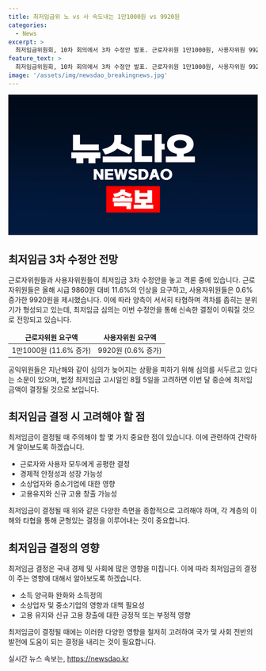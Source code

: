 ```yaml
---
title: 최저임금위 노 vs 사 속도내는 1만1000원 vs 9920원
categories:
  - News
excerpt: >
  최저임금위원회, 10차 회의에서 3차 수정안 발표. 근로자위원 1만1000원, 사용자위원 9920원 제시. 이전보다 격차 좁히며 최저임금 인상률 조율 속도. 전망은 심의 속도날 것. 지난해와 같은 지연 피하기 위해 서두르고 있으며, 결정의 마감은 이달 중순. (150자)
feature_text: >
  최저임금위원회, 10차 회의에서 3차 수정안 발표. 근로자위원 1만1000원, 사용자위원 9920원 제시. 이전보다 격차 좁히며 최저임금 인상률 조율 속도. 전망은 심의 속도날 것. 지난해와 같은 지연 피하기 위해 서두르고 있으며, 결정의 마감은 이달 중순. (150자)
image: '/assets/img/newsdao_breakingnews.jpg'
---
```


<p><img src="/assets/img/newsdao_breakingnews.jpg" alt="koreaapp 속보" /></p>

<h2 data-ke-size="size26">최저임금 3차 수정안 전망</h2>

<p data-ke-size="size16">근로자위원들과 사용자위원들이 최저임금 3차 수정안을 놓고 격론 중에 있습니다. 근로자위원들은 올해 시급 9860원 대비 11.6%의 인상을 요구하고, 사용자위원들은 0.6% 증가한 9920원을 제시했습니다. 이에 따라 양측이 서서히 타협하며 격차를 좁히는 분위기가 형성되고 있는데, 최저임금 심의는 이번 수정안을 통해 신속한 결정이 이뤄질 것으로 전망되고 있습니다.</p>

<table>
<thead>
<tr>
<td style="text-align: center; height: 17px;"><b>근로자위원 요구액</b></td>
<td style="text-align: center; height: 17px;"><b>사용자위원 요구액</b></td>
</tr>
</thead>
<tbody>
<tr>
<td style="text-align: center; height: 17px;">1만1000원 (11.6% 증가)</td>
<td style="text-align: center; height: 17px;">9920원 (0.6% 증가)</td>
</tr>
</tbody>
</table>

<p data-ke-size="size16">공익위원들은 지난해와 같이 심의가 늦어지는 상황을 피하기 위해 심의를 서두르고 있다는 소문이 있으며, 법정 최저임금 고시일인 8월 5일을 고려하면 이번 달 중순에 최저임금액이 결정될 것으로 보입니다.</p>

<h2 data-ke-size="size26">최저임금 결정 시 고려해야 할 점</h2>

<p data-ke-size="size16">최저임금이 결정될 때 주의해야 할 몇 가지 중요한 점이 있습니다. 이에 관련하여 간략하게 알아보도록 하겠습니다.</p>

<ul>
<li>근로자와 사용자 모두에게 공평한 결정</li>
<li>경제적 안정성과 성장 가능성</li>
<li>소상업자와 중소기업에 대한 영향</li>
<li>고용유지와 신규 고용 창출 가능성</li>
</ul>

<p data-ke-size="size16">최저임금이 결정될 때 위와 같은 다양한 측면을 종합적으로 고려해야 하며, 각 계층의 이해와 타협을 통해 균형있는 결정을 이루어내는 것이 중요합니다.</p>

<h2 data-ke-size="size26">최저임금 결정의 영향</h2>

<p data-ke-size="size16">최저임금 결정은 국내 경제 및 사회에 많은 영향을 미칩니다. 이에 따라 최저임금의 결정이 주는 영향에 대해서 알아보도록 하겠습니다.</p>

<ul>
<li>소득 양극화 완화와 소득정의</li>
<li>소상업자 및 중소기업의 영향과 대책 필요성</li>
<li>고용 유지와 신규 고용 창출에 대한 긍정적 또는 부정적 영향</li>
</ul>

<p data-ke-size="size16">최저임금이 결정될 때에는 이러한 다양한 영향을 철저히 고려하여 국가 및 사회 전반의 발전에 도움이 되는 결정을 내리는 것이 필요합니다.</p>
실시간 뉴스 속보는, <a href="https://newsdao.kr" rel="dofollow">https://newsdao.kr</a>


